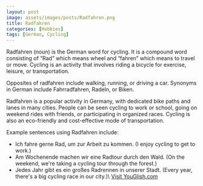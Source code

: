 ```yaml
---
layout: post
image: assets/images/posts/Radfahren.png
title: Radfahren
categories: [Hobbies]
tags: [German, Cycling]
---
```


Radfahren (noun) is the German word for cycling. It is a compound word consisting of “Rad” which means wheel and “fahren” which means to travel or move. Cycling is an activity that involves riding a bicycle for exercise, leisure, or transportation.

Opposites of radfahren include walking, running, or driving a car. Synonyms in German include Fahrradfahren, Radeln, or Biken. 

Radfahren is a popular activity in Germany, with dedicated bike paths and lanes in many cities. People can be seen cycling to work or school, going on weekend rides with friends, or participating in organized races. Cycling is also an eco-friendly and cost-effective mode of transportation.

Example sentences using Radfahren include:

- Ich fahre gerne Rad, um zur Arbeit zu kommen. (I enjoy cycling to get to work.)
- Am Wochenende machen wir eine Radtour durch den Wald. (On the weekend, we're taking a cycling tour through the forest.)
- Jedes Jahr gibt es ein großes Radrennen in unserer Stadt. (Every year, there's a big cycling race in our city.)\ <a id="yg-widget-0" class="youglish-widget" data-query="Radfahren" data-lang="german" data-components="8412" data-auto-start="0" data-bkg-color="theme_light" data-title="How%20to%20pronounce%20Radfahren%20in%20German"  rel="nofollow" href="https://youglish.com">Visit YouGlish.com</a><script async src="https://youglish.com/public/emb/widget.js" charset="utf-8"></script>